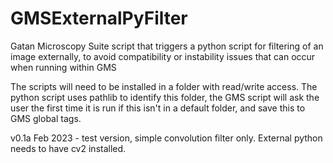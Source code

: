 # GMSExternalPyFilter
Gatan Microscopy Suite script that triggers a python script for filtering of an image externally, to avoid compatibility or instability issues that can occur when running within GMS

The scripts will need to be installed in a folder with read/write access. The python script uses pathlib to identify this folder, the GMS script will ask the user the first time it is run if this isn't in a default folder, and save this to GMS global tags. 

v0.1a Feb 2023 - test version, simple convolution filter only. External python needs to have cv2 installed. 
